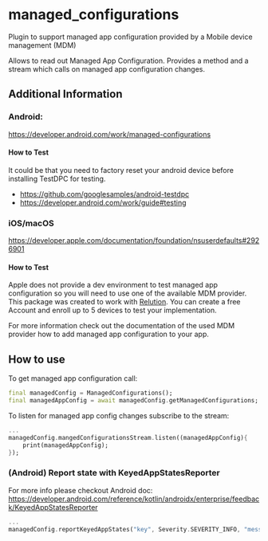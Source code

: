 # managed_configurations

Plugin to support managed app configuration provided by a Mobile device management (MDM)

Allows to read out Managed App Configuration.
Provides a method and a stream which calls on managed app configuration changes.

## Additional Information

### Android:

https://developer.android.com/work/managed-configurations

#### How to Test
It could be that you need to factory reset your android device before installing TestDPC for testing.
* https://github.com/googlesamples/android-testdpc
* https://developer.android.com/work/guide#testing

### iOS/macOS
https://developer.apple.com/documentation/foundation/nsuserdefaults#2926901

#### How to Test

Apple does not provide a dev environment to test managed app configuration so you will need to use one of the available 
MDM provider. This package was created to work with [Relution](https://relution.io).
You can create a free Account and enroll up to 5 devices to test your implementation.

For more information check out the documentation of the used MDM provider how to add managed app configuration to your app.

## How to use

To get managed app configuration call:
```dart
final managedConfig = ManagedConfigurations();
final managedAppConfig = await managedConfig.getManagedConfigurations;
```

To listen for managed app config changes subscribe to the stream:
```dart
...
managedConfig.mangedConfigurationsStream.listen((managedAppConfig){
    print(managedAppConfig);
});
```

### (Android) Report state with KeyedAppStatesReporter

For more info please checkout Android doc:
https://developer.android.com/reference/kotlin/androidx/enterprise/feedback/KeyedAppStatesReporter

```dart
...
managedConfig.reportKeyedAppStates("key", Severity.SEVERITY_INFO, "message","data");
```




